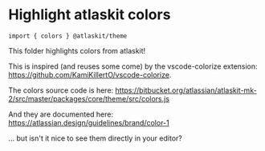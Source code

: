# Highlight atlaskit colors

```
import { colors } @atlaskit/theme
```

This folder highlights colors from atlaskit!

This is inspired (and reuses some come) by the vscode-colorize extension: https://github.com/KamiKillertO/vscode-colorize.

The colors source code is here: https://bitbucket.org/atlassian/atlaskit-mk-2/src/master/packages/core/theme/src/colors.js

And they are documented here: https://atlassian.design/guidelines/brand/color-1

... but isn't it nice to see them directly in your editor?
